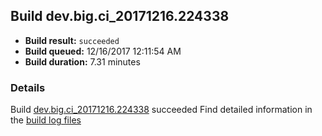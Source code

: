 ## Build dev.big.ci_20171216.224338
- **Build result:** `succeeded`
- **Build queued:** 12/16/2017 12:11:54 AM
- **Build duration:** 7.31 minutes
### Details
Build [dev.big.ci_20171216.224338](https://winappstudio.visualstudio.com/web/build.aspx?pcguid=a4ef43be-68ce-4195-a619-079b4d9834c2&builduri=vstfs%3a%2f%2f%2fBuild%2fBuild%2f24338) succeeded
Find detailed information in the [build log files](https://uwpctdiags.blob.core.windows.net/buildlogs/dev.big.ci_20171216.224338_logs.zip)
